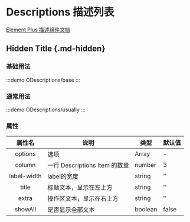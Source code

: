 # Descriptions 描述列表

[Element Plus 描述组件文档](https://element-plus.org/zh-CN/component/descriptions.html)

## Hidden Title {.md-hidden}

### 基础用法

:::demo
ODescriptions/base
:::

### 通常用法

:::demo
ODescriptions/usually
:::

### 属性

|   属性名    | 说明                          | 类型   | 默认值 |
| :---------: | ----------------------------- | ------ | ------ |
|   options   | 选项                          | Array  | -      |
|   column    | 一行 Descriptions Item 的数量 | number | 3    |
| label-width | label的宽度                   | string | ''     |
|    title    | 标题文本，显示在左上方        | string | ''     |
|    extra    | 操作区文本，显示在右上方      | string | ''     |
|    showAll    | 是否显示全部文本      | boolean | false     |
